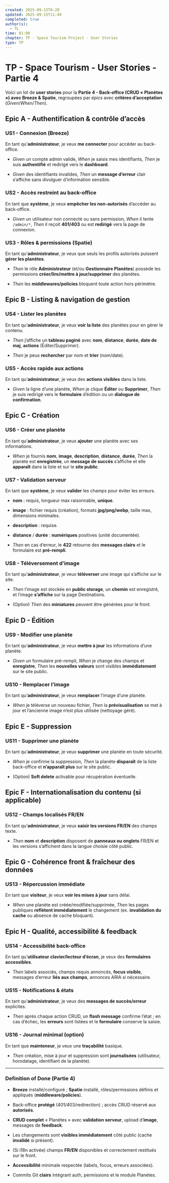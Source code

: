 ```yaml
---
created: 2025-09-15T8:20
updated: 2025-09-15T11:49
completed: true
author(s):
  - TL
time: 01:00
chapter: TP - Space Tourism Project - User Stories
type: TP
---
```


# TP - Space Tourism - User Stories - Partie 4

Voici un lot de **user stories** pour la **Partie 4 - Back-office (CRUD « Planètes ») avec Breeze & Spatie**, regroupées par _épics_ avec **critères d’acceptation** (_Given_/_When_/_Then_).

## Epic A - Authentification & contrôle d’accès

### US1 - Connexion (Breeze)  
En tant qu’**administrateur**, je veux **me connecter** pour accéder au back-office.

- _Given_ un compte admin valide, _When_ je saisis mes identifiants, _Then_ je suis **authentifié** et redirigé vers le **dashboard**.
    
- _Given_ des identifiants invalides, _Then_ un **message d’erreur** clair s’affiche sans divulguer d’information sensible.
    

### US2 - Accès restreint au back-office  
En tant que **système**, je veux **empêcher les non-autorisés** d’accéder au back-office.

- _Given_ un utilisateur non connecté ou sans permission, _When_ il tente `/admin/*`, _Then_ il reçoit **401/403** ou est **redirigé** vers la page de connexion.
    

### US3 - Rôles & permissions (Spatie)  
En tant qu’**administrateur**, je veux que seuls les profils autorisés puissent **gérer les planètes**.

- _Then_ le rôle **Administrateur** (et/ou **Gestionnaire Planètes**) possède les permissions **créer/lire/mettre à jour/supprimer** des planètes.
    
- _Then_ les **middlewares/policies** bloquent toute action hors périmètre.
    

## Epic B - Listing & navigation de gestion

### US4 - Lister les planètes  
En tant qu’**administrateur**, je veux **voir la liste** des planètes pour en gérer le contenu.

- _Then_ j’affiche un **tableau paginé** avec **nom**, **distance**, **durée**, **date de maj**, **actions** (Éditer/Supprimer).
    
- _Then_ je peux **rechercher** par nom et **trier** (nom/date).
    

### US5 - Accès rapide aux actions  
En tant qu’**administrateur**, je veux des **actions visibles** dans la liste.

- _Given_ la ligne d’une planète, _When_ je clique **Éditer** ou **Supprimer**, _Then_ je suis redirigé vers le **formulaire** d’édition ou un **dialogue de confirmation**.
    

## Epic C - Création

### US6 - Créer une planète  
En tant qu’**administrateur**, je veux **ajouter** une planète avec ses informations.

- _When_ je fournis **nom**, **image**, **description**, **distance**, **durée**, _Then_ la planète est **enregistrée**, un **message de succès** s’affiche et elle **apparaît** dans la liste et sur le **site public**.
    

### US7 - Validation serveur  
En tant que **système**, je veux **valider** les champs pour éviter les erreurs.

- **nom** : requis, longueur max raisonnable, **unique**.
    
- **image** : fichier requis (création), formats **jpg/png/webp**, taille max, dimensions minimales.
    
- **description** : requise.
    
- **distance** / **durée** : **numériques** positives (unité documentée).
    
- _Then_ en cas d’erreur, le **422** retourne des **messages clairs** et le formulaire est **pré-rempli**.
    

### US8 - Téléversement d’image  
En tant qu’**administrateur**, je veux **téléverser** une image qui s’affiche sur le site.

- _Then_ l’image est stockée en **public storage**, un **chemin** est enregistré, et l’image **s’affiche** sur la page Destinations.
    
- (Option) _Then_ des **miniatures** peuvent être générées pour le front.
    

## Epic D - Édition

### US9 - Modifier une planète  
En tant qu’**administrateur**, je veux **mettre à jour** les informations d’une planète.

- _Given_ un formulaire pré-rempli, _When_ je change des champs et **enregistre**, _Then_ les **nouvelles valeurs** sont visibles **immédiatement** sur le site public.
    

### US10 - Remplacer l’image  
En tant qu’**administrateur**, je veux **remplacer** l’image d’une planète.

- _When_ je téléverse un nouveau fichier, _Then_ la **prévisualisation** se met à jour et l’ancienne image n’est plus utilisée (nettoyage géré).
    

## Epic E - Suppression

### US11 - Supprimer une planète  
En tant qu’**administrateur**, je veux **supprimer** une planète en toute sécurité.

- _When_ je confirme la suppression, _Then_ la planète **disparaît** de la liste back-office et **n’apparaît plus** sur le site public.
    
- (Option) **Soft delete** activable pour récupération éventuelle.
    

## Epic F - Internationalisation du contenu (si applicable)

### US12 - Champs localisés FR/EN  
En tant qu’**administrateur**, je veux **saisir les versions FR/EN** des champs texte.

- _Then_ **nom** et **description** disposent de **panneaux ou onglets** FR/EN et les versions s’affichent dans la langue choisie côté public.
    

## Epic G - Cohérence front & fraîcheur des données

### US13 - Répercussion immédiate  
En tant que **visiteur**, je veux **voir les mises à jour** sans délai.

- _When_ une planète est créée/modifiée/supprimée, _Then_ les pages publiques **reflètent immédiatement** le changement (ex. **invalidation du cache** ou absence de cache bloquant).
    

## Epic H - Qualité, accessibilité & feedback

### US14 - Accessibilité back-office  
En tant qu’**utilisateur clavier/lecteur d’écran**, je veux des **formulaires accessibles**.

- _Then_ labels associés, champs requis annoncés, **focus visible**, messages d’erreur **liés aux champs**, annonces ARIA si nécessaire.
    

### US15 - Notifications & états  
En tant qu’**administrateur**, je veux des **messages de succès/erreur** explicites.

- _Then_ après chaque action CRUD, un **flash message** confirme l’état ; en cas d’échec, les **erreurs** sont listées et le **formulaire** conserve la saisie.
    

### US16 - Journal minimal (option)  
En tant que **mainteneur**, je veux une **traçabilité** basique.

- _Then_ création, mise à jour et suppression sont **journalisées** (utilisateur, horodatage, identifiant de la planète).
    

---

### Definition of Done (Partie 4)

- **Breeze** installé/configuré ; **Spatie** installé, rôles/permissions définis et appliqués (**middleware/policies**).
    
- Back-office **protégé** (401/403/redirection) ; accès CRUD réservé aux **autorisés**.
    
- **CRUD complet** « Planètes » avec **validation serveur**, upload d’**image**, messages de **feedback**.
    
- Les changements sont **visibles immédiatement** côté public (cache **invalidé** si présent).
    
- (Si i18n activée) champs **FR/EN** disponibles et correctement restitués sur le front.
    
- **Accessibilité** minimale respectée (labels, focus, erreurs associées).
    
- Commits Git **clairs** intégrant auth, permissions et le module Planètes.